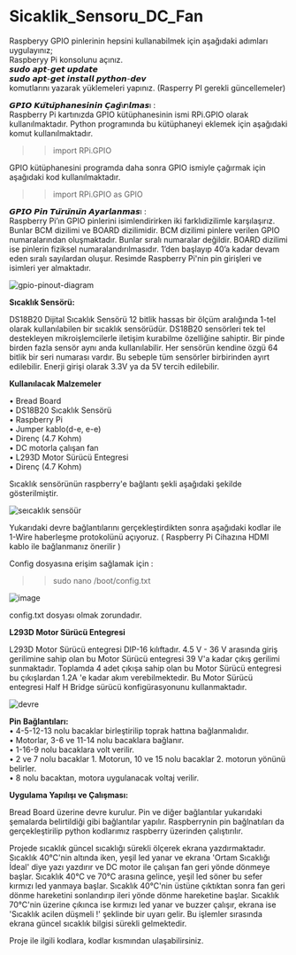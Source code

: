 # Sicaklik_Sensoru_DC_Fan

Raspberyy GPIO pinlerinin hepsini kullanabilmek için aşağıdaki adımları uygulayınız; <br>
Raspberyy Pi konsolunu açınız. <br>
𝙨𝙪𝙙𝙤 𝙖𝙥𝙩-𝙜𝙚𝙩 𝙪𝙥𝙙𝙖𝙩𝙚 <br>
𝙨𝙪𝙙𝙤 𝙖𝙥𝙩-𝙜𝙚𝙩 𝙞𝙣𝙨𝙩𝙖𝙡𝙡 𝙥𝙮𝙩𝙝𝙤𝙣-𝙙𝙚𝙫 <br>
komutlarını yazarak yüklemeleri yapınız. (Rasperry PI gerekli güncellemeler) <br>

𝙂𝙋𝙄𝙊 𝙆𝙪̈𝙩𝙪̈𝙥𝙝𝙖𝙣𝙚𝙨𝙞𝙣𝙞𝙣 𝘾̧𝙖𝙜̆ı𝙧ı𝙡𝙢𝙖𝙨ı :  <br>
Raspberry Pi kartınızda GPIO kütüphanesinin ismi RPi.GPIO olarak kullanılmaktadır. Python programında bu kütüphaneyi eklemek için aşağıdaki komut kullanılmaktadır.
>> import RPi.GPIO

GPIO kütüphanesini programda daha sonra GPIO ismiyle çağırmak için aşağıdaki kod kullanılmaktadır.

>> import RPi.GPIO as GPIO

𝙂𝙋𝙄𝙊 𝙋𝙞𝙣 𝙏𝙪̈𝙧𝙪̈𝙣𝙪̈𝙣 𝘼𝙮𝙖𝙧𝙡𝙖𝙣𝙢𝙖𝙨ı : <br> 
Raspberry Pi’ın GPIO pinlerini isimlendirirken iki farklıdizilimle karşılaşırız. Bunlar BCM dizilimi ve BOARD dizilimidir. BCM dizilimi pinlere verilen GPIO numaralarından oluşmaktadır. Bunlar sıralı numaralar değildir. BOARD dizilimi ise pinlerin fiziksel numaralandırılmasıdır. 1’den başlayıp 40’a kadar devam eden sıralı sayılardan oluşur.
Resimde Raspberry Pi'nin pin girişleri ve isimleri yer almaktadır. <br>

![gpio-pinout-diagram](https://user-images.githubusercontent.com/106193850/187070778-c4f0181f-84a5-4524-9053-1717bb102509.png) <br>
 
 **Sıcaklık Sensörü:** <br>
 
DS18B20 Dijital Sıcaklık Sensörü 12 bitlik hassas bir ölçüm aralığında 1-tel olarak kullanılabilen bir sıcaklık sensörüdür. DS18B20 sensörleri tek tel destekleyen mikroişlemcilerle iletişim kurabilme özelliğine sahiptir. Bir pinde birden fazla sensör aynı anda kullanılabilir. Her sensörün kendine özgü 64 bitlik bir seri numarası vardır. Bu sebeple tüm sensörler birbirinden ayırt edilebilir. Enerji girişi olarak 3.3V ya da 5V tercih edilebilir. <br>

**Kullanılacak Malzemeler** <br>

•	Bread Board <br>
•	DS18B20 Sıcaklık Sensörü <br>
•	Raspberry Pi <br>
•	Jumper kablo(d-e, e-e) <br>
•	Direnç (4.7 Kohm) <br>
• DC motorla çalışan fan <br>
• L293D Motor Sürücü Entegresi <br>
•	Direnç (4.7 Kohm) <br>

Sıcaklık sensörünün raspberry'e bağlantı şekli aşağıdaki şekilde gösterilmiştir.<br>

![seıcaklık sensöür](https://user-images.githubusercontent.com/106193850/187076859-20b4c9b9-1285-459b-9bca-f28c2c4cc286.png) <br>

Yukarıdaki devre bağlantılarını gerçekleştirdikten sonra aşağıdaki kodlar ile 1-Wire haberleşme protokolünü açıyoruz. ( Raspberry Pi Cihazına HDMI kablo ile bağlanmanız önerilir ) <br>

Config dosyasına erişim sağlamak için : <br>

>>  sudo nano /boot/config.txt      

![image](https://user-images.githubusercontent.com/106193850/187077138-ca0ac946-ba1a-400c-9f2c-89d2a8b81b3f.png) <br>

config.txt dosyası olmak zorundadır. <br>

**L293D Motor Sürücü Entegresi**  <br>

L293D Motor Sürücü entegresi DIP-16 kılıftadır. 4.5 V - 36 V arasında giriş gerilimine sahip olan bu Motor Sürücü entegresi 39 V'a kadar çıkış gerilimi sunmaktadır. Toplamda 4 adet çıkışa sahip olan bu Motor Sürücü entegresi bu çıkışlardan 1.2A 'e kadar akım verebilmektedir. Bu Motor Sürücü entegresi Half H Bridge sürücü konfigürasyonunu kullanmaktadır. <br>

![devre](https://user-images.githubusercontent.com/106193850/187081130-8638e29a-f253-4e0a-b5c7-ccbe6eaca6ac.jpg)  <br>

**Pin Bağlantıları:** <br>
•	4-5-12-13 nolu bacaklar birleştirilip toprak hattına bağlanmalıdır. <br>
•	Motorlar, 3-6 ve 11-14 nolu bacaklara bağlanır. <br>
•	1-16-9 nolu bacaklara volt verilir. <br>
•	2 ve 7 nolu bacaklar 1. Motorun, 10 ve 15 nolu bacaklar 2. motorun yönünü belirler. <br>
•	8 nolu bacaktan, motora uygulanacak voltaj verilir. <br>

**Uygulama Yapılışı ve Çalışması:** <br>
<p> Bread Board üzerine devre kurulur. Pin ve diğer bağlantılar yukarıdaki şemalarda belirtildiği gibi bağlantılar yapılır. Raspberrynin pin bağlnatıları da gerçekleştirilip python kodlarımız raspberry üzerinden çalıştırılır. <br>

<p> Projede sıcaklık güncel sıcaklığı sürekli ölçerek ekrana yazdırmaktadır. Sıcaklık 40°C'nin altında iken, yeşil led yanar ve ekrana 'Ortam Sıcaklığı İdeal' diye yazı yazdırır ve DC motor ile çalışan fan geri yönde dönmeye başlar. Sıcaklık 40°C ve 70°C arasına gelince, yeşil led söner bu sefer kırmızı led yanmaya başlar. Sıcaklık 40°C'nin üstüne çıktıktan sonra fan geri dönme hareketini sonlandırıp ileri yönde dönme hareketine başlar. Sıcaklık 70°C'nin üzerine çıkınca ise kırmızı led yanar ve buzzer çalışır, ekrana ise 'Sıcaklık acilen düşmeli !' şeklinde bir uyarı gelir. Bu işlemler sırasında ekrana güncel sıcaklık bilgisi sürekli gelmektedir. <br>

Proje ile ilgili kodlara, kodlar kısmından ulaşabilirsiniz.










 
